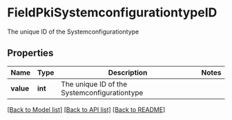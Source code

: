 # FieldPkiSystemconfigurationtypeID

The unique ID of the Systemconfigurationtype

## Properties
Name | Type | Description | Notes
------------ | ------------- | ------------- | -------------
**value** | **int** | The unique ID of the Systemconfigurationtype | 

[[Back to Model list]](../README.md#documentation-for-models) [[Back to API list]](../README.md#documentation-for-api-endpoints) [[Back to README]](../README.md)


